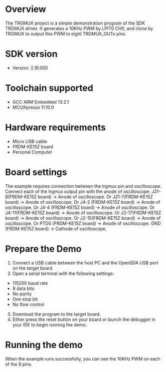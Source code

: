Overview
========
The TRGMUX project is a simple demonstration program of the SDK TRGMUX driver. It generates
a 10KHz PWM by LPIT0 CH0, and clone by TRGMUX to output this PWM to eight TRGMUX_OUTx pins.

SDK version
===========
- Version: 2.16.000

Toolchain supported
===================
- GCC ARM Embedded  13.2.1
- MCUXpresso  11.10.0

Hardware requirements
=====================
- Micro USB cable
- FRDM-KE15Z board
- Personal Computer

Board settings
==============
The example requires connection between the trgmux pin and oscilloscope.
Connect each of the trgmux output pin with the anode of oscilloscope:
J21-8(FRDM-KE15Z board) -> Anode of oscilloscope.
Or J21-7(FRDM-KE15Z board) -> Anode of oscilloscope.
Or J4-2 (FRDM-KE15Z board) -> Anode of oscilloscope.
Or J4-4 (FRDM-KE15Z board) -> Anode of oscilloscope.
Or J4-11(FRDM-KE15Z board) -> Anode of oscilloscope.
Or J2-17(FRDM-KE15Z board) -> Anode of oscilloscope.
Or J2-15(FRDM-KE15Z board) -> Anode of oscilloscope.
Or PTD0 (FRDM-KE15Z board) -> Anode of oscilloscope.
GND  (FRDM-KE15Z board) -> Cathode of oscilloscope.

Prepare the Demo
================
1.  Connect a USB cable between the host PC and the OpenSDA USB port on the target board.
2.  Open a serial terminal with the following settings:
   - 115200 baud rate
   - 8 data bits
   - No parity
   - One stop bit
   - No flow control
3. Download the program to the target board.
4. Either press the reset button on your board or launch the debugger in your IDE to begin running
   the demo.

Running the demo
================
When the example runs successfully, you can see the 10KHz PWM on each of the 8 pins.
